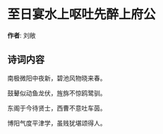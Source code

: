 # 至日宴水上呕吐先醉上府公

**作者**: 刘敞

## 诗词内容

南极微阳中夜新，碧池风物晓来春。

鼓鼙似动鱼龙伏，旌旆不惊鸥鹭驯。

东阁于今待贤士，西曹不意吐车茵。

博阳气度平津学，虽贱犹堪颂得人。

